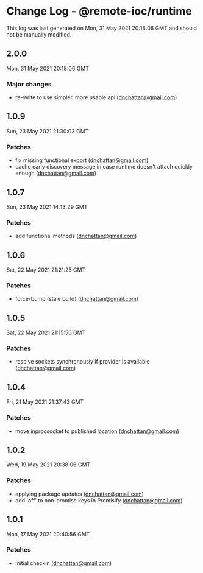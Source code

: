 # Change Log - @remote-ioc/runtime

This log was last generated on Mon, 31 May 2021 20:18:06 GMT and should not be manually modified.

<!-- Start content -->

## 2.0.0

Mon, 31 May 2021 20:18:06 GMT

### Major changes

- re-write to use simpler, more usable api (dnchattan@gmail.com)

## 1.0.9

Sun, 23 May 2021 21:30:03 GMT

### Patches

- fix missing functional export (dnchattan@gmail.com)
- cache early discovery message in case runtime doesn't attach quickly enough (dnchattan@gmail.com)

## 1.0.7

Sun, 23 May 2021 14:13:29 GMT

### Patches

- add functional methods (dnchattan@gmail.com)

## 1.0.6

Sat, 22 May 2021 21:21:25 GMT

### Patches

- force-bump (stale build) (dnchattan@gmail.com)

## 1.0.5

Sat, 22 May 2021 21:15:56 GMT

### Patches

- resolve sockets synchronously if provider is available (dnchattan@gmail.com)

## 1.0.4

Fri, 21 May 2021 21:37:43 GMT

### Patches

- move inprocsocket to published location (dnchattan@gmail.com)

## 1.0.2

Wed, 19 May 2021 20:38:06 GMT

### Patches

- applying package updates (dnchattan@gmail.com)
- add 'off' to non-promise keys in Promisify (dnchattan@gmail.com)

## 1.0.1

Mon, 17 May 2021 20:40:56 GMT

### Patches

- initial checkin (dnchattan@gmail.com)
